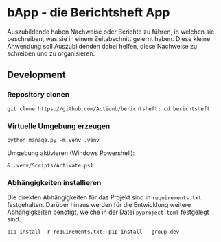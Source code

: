 # bApp - die Berichtsheft App

Auszubildende haben Nachweise oder Berichte zu führen, in welchen sie beschreiben, was sie in einem Zeitabschnitt gelernt haben. Diese kleine Anwendung soll Auszubildenden dabei helfen, diese Nachweise zu schreiben und zu organisieren.

## Development

### Repository clonen

```
git clone https://github.com/Actionb/berichtsheft; cd berichtsheft
```

### Virtuelle Umgebung erzeugen

```
python manage.py -m venv .venv
```

Umgebung aktivieren (Windows Powershell):
```
& .venv/Scripts/Activate.ps1
```

### Abhängigkeiten installieren

Die direkten Abhängigkeiten für das Projekt sind in `requirements.txt` festgehalten. Darüber hinaus werden für die Entwicklung weitere Abhängigkeiten benötigt, welche in der Datei `pyproject.toml` festgelegt sind.

```
pip install -r requirements.txt; pip install --group dev
```
